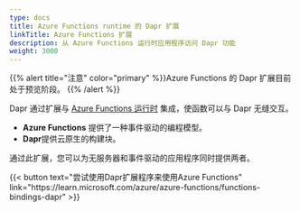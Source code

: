 ```yaml
---
type: docs
title: Azure Functions runtime 的 Dapr 扩展
linkTitle: Azure Functions 扩展
description: 从 Azure Functions 运行时应用程序访问 Dapr 功能
weight: 3000
---
```


{{% alert title="注意" color="primary" %}}Azure Functions 的 Dapr 扩展目前处于预览阶段。
{{% /alert %}}

Dapr 通过扩展与 [Azure Functions 运行时](https://learn.microsoft.com/azure/azure-functions/functions-overview) 集成，使函数可以与 Dapr 无缝交互。

- **Azure Functions** 提供了一种事件驱动的编程模型。
- **Dapr**提供云原生的构建块。

通过此扩展，您可以为无服务器和事件驱动的应用程序同时提供两者。

{{< button text="尝试使用Dapr扩展程序来使用Azure Functions" link="https\://learn.microsoft.com/azure/azure-functions/functions-bindings-dapr" >}}
